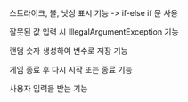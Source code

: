 스트라이크, 볼, 낫싱 표시 기능 -> if-else if 문 사용

잘못된 값 입력 시 IllegalArgumentException 기능

랜덤 숫자 생성하여 변수로 저장 기능

게임 종료 후 다시 시작 또는 종료 기능

사용자 입력을 받는 기능
